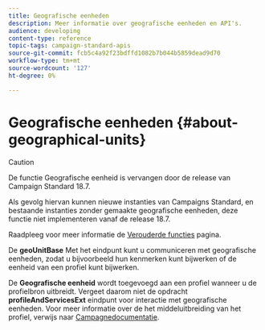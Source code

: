 ```yaml
---
title: Geografische eenheden
description: Meer informatie over geografische eenheden en API's.
audience: developing
content-type: reference
topic-tags: campaign-standard-apis
source-git-commit: fcb5c4a92f23bdffd1082b7b044b5859dead9d70
workflow-type: tm+mt
source-wordcount: '127'
ht-degree: 0%

---
```



# Geografische eenheden {#about-geographical-units}

>[!CAUTION]
>
>De functie Geografische eenheid is vervangen door de release van Campaign Standard 18.7.
>
>Als gevolg hiervan kunnen nieuwe instanties van Campaigns Standard, en bestaande instanties zonder gemaakte geografische eenheden, deze functie niet implementeren vanaf de release 18.7.
>
>Raadpleeg voor meer informatie de <a href="https://experienceleague.adobe.com/docs/campaign-standard/using/release-notes/deprecated-features.html?lang=nl#release-notes">Verouderde functies</a> pagina.

De **geoUnitBase** Met het eindpunt kunt u communiceren met geografische eenheden, zodat u bijvoorbeeld hun kenmerken kunt bijwerken of de eenheid van een profiel kunt bijwerken.

De **Geografische eenheid** wordt toegevoegd aan een profiel wanneer u de profielbron uitbreidt. Vergeet daarom niet de opdracht **profileAndServicesExt** eindpunt voor interactie met geografische eenheden. Voor meer informatie over de het middeluitbreiding van het profiel, verwijs naar [Campagnedocumentatie](https://helpx.adobe.com/nl/campaign/standard/administration/using/organizational-units.html#partitioning-profiles).
